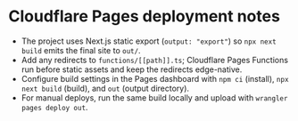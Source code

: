 # Cloudflare Pages deployment notes

- The project uses Next.js static export (`output: "export"`) so `npx next build` emits the final site to `out/`.
- Add any redirects to `functions/[[path]].ts`; Cloudflare Pages Functions run before static assets and keep the redirects edge-native.
- Configure build settings in the Pages dashboard with `npm ci` (install), `npx next build` (build), and `out` (output directory).
- For manual deploys, run the same build locally and upload with `wrangler pages deploy out`.
